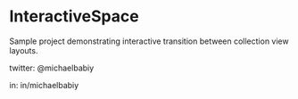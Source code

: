 # InteractiveSpace

Sample project demonstrating interactive transition between collection view layouts.

twitter: @michaelbabiy

in: in/michaelbabiy

